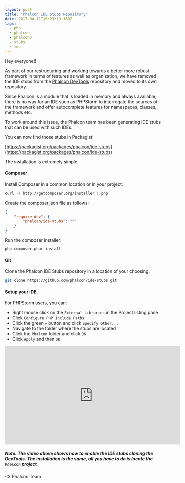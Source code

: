 ```yaml
---
layout: post
title: "Phalcon IDE Stubs Repository"
date: 2017-04-11T16:23:19.160Z
tags: 
  - php
  - phalcon
  - phalcon3
  - stubs
  - ide
---
```

Hey everyone!!

As part of our restructuring and working towards a better more robust framework in terms of features as well as organization, we have removed the IDE stubs from the [Phalcon DevTools](https://github.com/phalcon/phalcon-devtools/) repository and moved to its own repository.

Since Phalcon is a module that is loaded in memory and always available, there is no way for an IDE such as PHPStorm to interrogate the sources of the framework and offer autocomplete features for namespaces, classes, methods etc.

To work around this issue, the Phalcon team has been generating IDE stubs that can be used with such IDEs.

<!--more-->
You can now find those stubs in Packagist:

[https://packagist.org/packages/phalcon/ide-stubs](https://packagist.org/packages/phalcon/ide-stubs)

The installation is extremely simple. 

#### Composer
Install Composer in a common location or in your project:

```bash
curl -s http://getcomposer.org/installer | php
```

Create the composer.json file as follows:

```json
{
    "require-dev": {
        "phalcon/ide-stubs": "*"
    }
}
```

Run the composer installer:

```bash
php composer.phar install
```

#### Git
Clone the Phalcon IDE Stubs repository in a location of your choosing.
```bash
git clone https://github.com/phalcon/ide-stubs.git
```

#### Setup your IDE.
For PHPStorm users, you can:
 
- Right mouse click on the `External Libraries` in the Project listing pane
- Click `Configure PHP Include Paths`
- Click the green `+` button and click `Specify Other...`
- Navigate to the folder where the stubs are located
- Click the `Phalcon` folder and click `OK`
- Click `Apply` and then `OK`

<iframe width="560" height="315" src="https://www.youtube.com/embed/UbUx_6Cs6r4" frameborder="0" allowfullscreen></iframe>

<h5 class="alert alert-danger">
Note: The video above shows how to enable the IDE stubs cloning the DevTools. The installation is the same, all you have to do is locate the <code>Phalcon</code> project 
</h5>


<3 Phalcon Team

